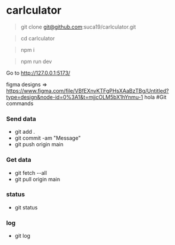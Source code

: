# carlculator

> git clone git@github.com:suca19/carlculator.git

> cd carlculator

> npm i

> npm run dev

Go to http://127.0.0.1:5173/

figma designs => https://www.figma.com/file/VBfEXnvKTFgPHsXAaBzTBg/Untitled?type=design&node-id=0%3A1&t=mjjcOLM5bX1hYnmu-1
hola
#Git commands
### Send data
 - git add .
 - git commit -am "Message"
 - git push origin main

### Get data
 - git fetch --all
 - git pull origin main

 ### status 
 - git status
 
 ### log
 - git log